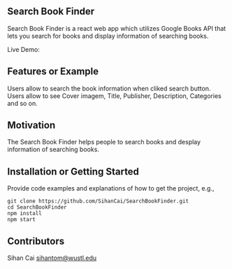 ## Search Book Finder

Search Book Finder is a react web app  which utilizes Google Books API that lets you search for books and display information of searching books.

Live Demo: 


## Features or Example

Users allow to search the book information when cliked search button. Users allow to see Cover imagem, Title, Publisher, Description, Categories and so on.

## Motivation

The Search Book Finder helps people to search books and desplay information of searching books.

## Installation or Getting Started

Provide code examples and explanations of how to get the project, e.g.,

    git clone https://github.com/SihanCai/SearchBookFinder.git
    cd SearchBookFinder
    npm install
    npm start

## Contributors

Sihan Cai sihantom@wustl.edu
